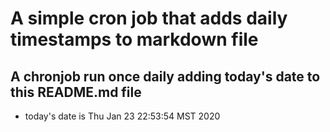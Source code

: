 A simple cron job that adds daily timestamps to markdown file
============================================================
## A chronjob run once daily adding today's date to this README.md file
* today's date is Thu Jan 23 22:53:54 MST 2020
